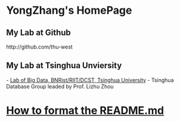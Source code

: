 # YongZhang's HomePage
<h2>My Lab at Github</h2>
<p>http://github.com/thu-west</p>

<h2>My Lab at Tsinghua Unviersity</h2>
- <a href="http://180.76.145.135/west/">Lab of Big Data, BNRist/RIIT/DCST, Tsinghua University</a>
- Tsinghua Database Group leaded by Prof. Lizhu Zhou

<a href="https://docs.github.com/cn/github/writing-on-github/getting-started-with-writing-and-formatting-on-github/about-writing-and-formatting-on-github">How to format the README.md</a>
====

